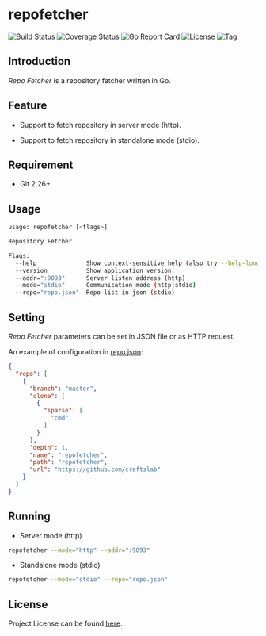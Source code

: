 # repofetcher

[![Build Status](https://travis-ci.com/craftslab/repofetcher.svg?branch=master)](https://travis-ci.com/craftslab/repofetcher)
[![Coverage Status](https://coveralls.io/repos/github/craftslab/repofetcher/badge.svg?branch=master)](https://coveralls.io/github/craftslab/repofetcher?branch=master)
[![Go Report Card](https://goreportcard.com/badge/github.com/craftslab/repofetcher)](https://goreportcard.com/report/github.com/craftslab/repofetcher)
[![License](https://img.shields.io/github/license/craftslab/repofetcher.svg?color=brightgreen)](https://github.com/craftslab/repofetcher/blob/master/LICENSE)
[![Tag](https://img.shields.io/github/tag/craftslab/repofetcher.svg?color=brightgreen)](https://github.com/craftslab/repofetcher/tags)



## Introduction

*Repo Fetcher* is a repository fetcher written in Go.



## Feature

- Support to fetch repository in server mode (http).

- Support to fetch repository in standalone mode (stdio).



## Requirement

- Git 2.26+



## Usage

```bash
usage: repofetcher [<flags>]

Repository Fetcher

Flags:
  --help              Show context-sensitive help (also try --help-long and --help-man).
  --version           Show application version.
  --addr=":9093"      Server listen address (http)
  --mode="stdio"      Communication mode (http|stdio)
  --repo="repo.json"  Repo list in json (stdio)
```



## Setting

*Repo Fetcher* parameters can be set in JSON file or as HTTP request.

An example of configuration in [repo.json](https://github.com/craftslab/repofetcher/blob/master/test/repo.json):

```json
{
  "repo": [
    {
      "branch": "master",
      "clone": [
        {
          "sparse": [
            "cmd"
          ]
        }
      ],
      "depth": 1,
      "name": "repofetcher",
      "path": "repofetcher",
      "url": "https://github.com/craftslab"
    }
  ]
}
```



## Running

- Server mode (http)

```bash
repofetcher --mode="http" --addr=":9093"
```

- Standalone mode (stdio)

```bash
repofetcher --mode="stdio" --repo="repo.json"
```



## License

Project License can be found [here](LICENSE).
